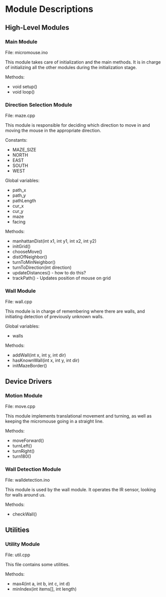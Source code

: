 Module Descriptions
===================

High-Level Modules
------------------

### Main Module ###
File: micromouse.ino

This module takes care of initialization and the main methods. It is in charge
of initializing all the other modules during the initialization stage.

Methods:
-   void setup()
-   void loop()

### Direction Selection Module ###
File: maze.cpp

This module is responsible for deciding which direction to move in and moving
the mouse in the appropriate direction.

Constants:
-   MAZE_SIZE
-   NORTH
-   EAST
-   SOUTH
-   WEST

Global variables:
-   path_x
-   path_y
-   pathLength
-   cur_x
-   cur_y
-   maze
-   facing

Methods:
-   manhattanDist(int x1, int y1, int x2, int y2)
-   initGrid()
-   chooseMove()
-   distOfNeighbor()
-   turnToMinNeighbor()
-   turnToDirection(int direction)
-   updateDistances() - how to do this?
-   trackPath() - Updates position of mouse on grid

### Wall Module ###
File: wall.cpp

This module is in charge of remembering where there are walls, and initiating
detection of previously unknown walls.

Global variables:
-   walls

Methods:
-   addWall(int x, int y, int dir)
-   hasKnownWall(int x, int y, int dir)
-   initMazeBorder()


Device Drivers
--------------

### Motion Module ###
File: move.cpp

This module implements translational movement and turning, as well as keeping
the micromouse going in a straight line.

Methods:
-   moveForward()
-   turnLeft()
-   turnRight()
-   turn180()

### Wall Detection Module ###
File: walldetection.ino

This module is used by the wall module. It operates the IR sensor, looking for
walls around us.

Methods:
-   checkWall()


Utilities
---------

### Utility Module ###
File: util.cpp

This file contains some utilities.

Methods:
-   max4(int a, int b, int c, int d)
-   minIndex(int items[], int length)
